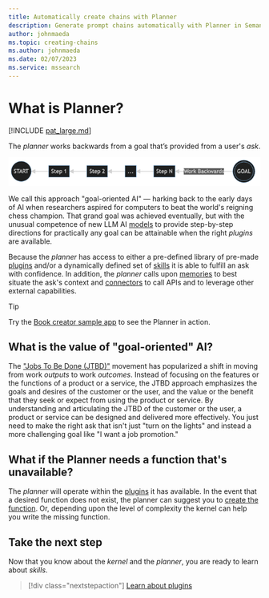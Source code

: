 ```yaml
---
title: Automatically create chains with Planner
description: Generate prompt chains automatically with Planner in Semantic Kernel
author: johnmaeda
ms.topic: creating-chains
ms.author: johnmaeda
ms.date: 02/07/2023
ms.service: mssearch
---
```


# What is Planner?

[!INCLUDE [pat_large.md](../includes/pat_large.md)]

The _planner_ works backwards from a goal that’s provided from a user's _ask_. 

![Image of step-by-step process of Semantic Kernel](../media/goaloriented.png)

We call this approach "goal-oriented AI" — harking back to the early days of AI when researchers aspired for computers to beat the world's reigning chess champion. That grand goal was achieved eventually, but with the unusual competence of new LLM AI [models](/semantic-kernel/concepts-ai/models) to provide step-by-step directions for practically any goal can be attainable when the right _plugins_ are available. 

Because the _planner_ has access to either a pre-defined library of pre-made [plugins](/semantic-kernel/concepts-sk/skills) and/or a dynamically defined set of [skills](/semantic-kernel/concepts-sk/skills) it is able to fulfill an ask with confidence. In addition, the _planner_ calls upon [memories](/semantic-kernel/concepts-sk/memories) to best situate the ask's context and [connectors](/semantic-kernel/concepts-sk/connectors) to call APIs and to leverage other external capabilities.

> [!TIP]
> Try the [Book creator sample app](/semantic-kernel/samples/bookcreator) to see the Planner in action.

## What is the value of "goal-oriented" AI?

The ["Jobs To Be Done (JTBD)"](/semantic-kernel/support/bibliography#jobs-to-be-done) movement has popularized a shift in moving from work _outputs_ to work _outcomes_. Instead of focusing on the features or the functions of a product or a service, the JTBD approach emphasizes the goals and desires of the customer or the user, and the value or the benefit that they seek or expect from using the product or service. By understanding and articulating the JTBD of the customer or the user, a product or service can be designed and delivered more effectively. You just need to make the right ask that isn't just "turn on the lights" and instead a more challenging goal like "I want a job promotion."

## What if the Planner needs a function that's unavailable?

The _planner_ will operate within the [plugins](/semantic-kernel/concepts-sk/skills) it has available. In the event that a desired function does not exist, the planner can suggest you to [create the function](/semantic-kernel/concepts-sk/skills). Or, depending upon the level of complexity the kernel can help you write the missing function.

## Take the next step

Now that you know about the _kernel_ and the _planner_, you are ready to learn about _skills_.

> [!div class="nextstepaction"]
> [Learn about plugins](/semantic-kernel/create-plugins/index)
